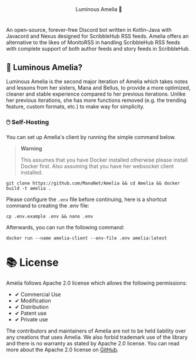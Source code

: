 <div align=center>
  Luminous Amelia 🌃
</div>

#

An open-source, forever-free Discord bot written in Kotlin-Java with Javacord and Nexus designed for ScribbleHub RSS feeds. Amelia offers an alternative to the likes of MonitoRSS in handling ScribbleHub RSS feeds with complete support of both author feeds and story feeds in ScribbleHub.

## 💭 Luminous Amelia?

Luminous Amelia is the second major iteration of Amelia which takes notes and lessons from her sisters, Mana and Bellus, to provide a more optimized, cleaner and stable experience compared to her previous iterations. Unlike her previous iterations, she has more functions removed (e.g. the trending feature, custom formats, etc.) to make way for simplicity.

### 🖱️ Self-Hosting

You can set up Amelia's client by running the simple command below.

> **Warning**
>
> This assumes that you have Docker installed otherwise please install Docker first.
> Also assuming that you have her websocket client installed.
```shell
git clone https://github.com/ManaNet/Amelia && cd Amelia && docker build -t amelia .
```

Please configure the `.env` file before continuing, here is a shortcut command to creating the .env file:
```shell
cp .env.example .env && nano .env
```

Afterwards, you can run the following command:
```shell
docker run --name amelia-client --env-file .env amelia:latest
```

# 📚 License
Amelia follows Apache 2.0 license which allows the following permissions:
- ✔ Commercial Use
- ✔ Modification
- ✔ Distribution
- ✔ Patent use
- ✔ Private use

The contributors and maintainers of Amelia are not to be held liability over any creations that uses Amelia. We also forbid trademark use of
the library and there is no warranty as stated by Apache 2.0 license. You can read more about the Apache 2.0 license on [GitHub](https://github.com/ShindouMihou/Amelia/blob/master/LICENSE).
